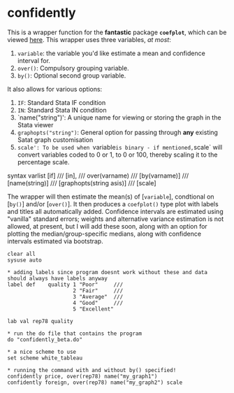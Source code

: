 # confidently

This is a wrapper function for the **fantastic** package **`coefplot`**, which can be viewed [here](http://repec.sowi.unibe.ch/stata/coefplot/getting-started.html). This wrapper uses three variables, *at most*: 

1. `variable`: the variable you'd like estimate a mean and confidence interval for.
2. `over()`: Compulsory grouping variable.
3. `by()`: Optional second group variable.

It also allows for various options:

1. `IF`: Standard Stata IF condition
2. `IN`: Standard Stata IN condition
3. `name("string")': A unique name for viewing or storing the graph in the Stata viewer
4. `graphopts("string")`: General option for passing through **any** existing Satat graph customisation
5. `scale': To be used when `variable` is binary - if mentioned, `scale` will convert variables coded to 0 or 1, to 0 or 100, thereby scaling it to the percentage scale.

syntax varlist [if]            /// 
               [in],           /// 
               over(varname)   /// 
	       [by(varname)]   ///
               [name(string)]  ///
               [graphopts(string asis)] ///
	       [scale]


The wrapper will then estimate the mean(s) of [`variable`], condtional on [`by()`] and/or [`over()`]. It then produces a `coefplot()` type plot with labels and titles all automatically added. Confidence intervals are estimated using "vanilla" standard errors; weights and alternative variance estimation is not allowed, at present, but I will add these soon, along with an option for plotting the median/group-specific medians, along with confidence intervals estimated via bootstrap.

```
clear all
sysuse auto

* adding labels since program doesnt work without these and data should always have labels anyway
label def    quality 1 "Poor"     ///
                     2 "Fair"     ///
                     3 "Average"  ///
                     4 "Good"     ///
                     5 "Excellent"
                     
lab val rep78 quality

* run the do file that contains the program
do "confidently_beta.do"

* a nice scheme to use
set scheme white_tableau

* running the command with and without by() specified!
confidently price, over(rep78) name("my_graph1")
confidently foreign, over(rep78) name("my_graph2") scale


```

